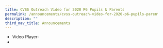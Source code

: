 ```yaml
---
title: CVSS Outreach Video for 2020 P6 Pupils & Parents
permalink: /announcements/cvss-outreach-video-for-2020-p6-pupils-parents
description: ""
third_nav_title: Announcements
---
```


- Video Player-
- 